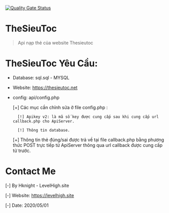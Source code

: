 [![Quality Gate Status](https://sonarcloud.io/api/project_badges/measure?project=Hknight-official_TheSieuToc-WebApi&metric=alert_status)](https://sonarcloud.io/dashboard?id=Hknight-official_TheSieuToc-WebApi)
# TheSieuToc
> Api nạp thẻ của website Thesieutoc 

# TheSieuToc Yêu Cầu:
- Database: sql.sql - MYSQL

- Website: https://thesieutoc.net

- config: api/config.php

   [+] Các mục cần chỉnh sửa ở file config.php :
   
        [!] Apikey v2: là mã số key được cung cấp sau khi cung cấp url callback.php cho ApiServer.
        
        [!] Thông tin database.
        
   [+] Thông tin thẻ đúng/sai được trả về tại file callback.php bằng phương thức POST trực tiếp từ ApiServer thông qua url callback được cung cấp từ trước.     
 
 # Contact Me
   [-] By Hknight - LevelHigh.site
   
   [-] Website: https://levelhigh.site
   
   [-] Date: 2020/05/01
   
